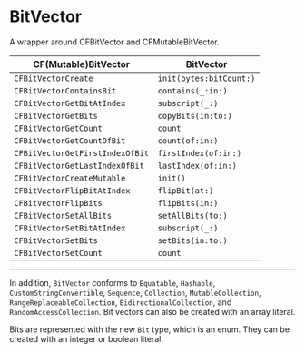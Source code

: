 # BitVector
A wrapper around CFBitVector and CFMutableBitVector.


| CF(Mutable)BitVector | BitVector |
----------------------- | ----------------
| `CFBitVectorCreate` | `init(bytes:bitCount:)`
| `CFBitVectorContainsBit` | `contains(_:in:)`
| `CFBitVectorGetBitAtIndex` | `subscript(_:)`
| `CFBitVectorGetBits` | `copyBits(in:to:)`
| `CFBitVectorGetCount` | `count`
| `CFBitVectorGetCountOfBit` | `count(of:in:)`
| `CFBitVectorGetFirstIndexOfBit` | `firstIndex(of:in:)`
| `CFBitVectorGetLastIndexOfBit` | `lastIndex(of:in:)`
| `CFBitVectorCreateMutable` | `init()`
| `CFBitVectorFlipBitAtIndex` | `flipBit(at:)`
| `CFBitVectorFlipBits` | `flipBits(in:)`
| `CFBitVectorSetAllBits` | `setAllBits(to:)`
| `CFBitVectorSetBitAtIndex` | `subscript(_:)`
| `CFBitVectorSetBits` | `setBits(in:to:)`
| `CFBitVectorSetCount` | `count`
------------

In addition, `BitVector` conforms to `Equatable`, `Hashable`, `CustomStringConvertible`, `Sequence`, `Collection`, `MutableCollection`, `RangeReplaceableCollection`, `BidirectionalCollection`, and `RandomAccessCollection`. Bit vectors can also be created with an array literal. 

Bits are represented with the new `Bit` type, which is an enum. They can be created with an integer or boolean literal.

